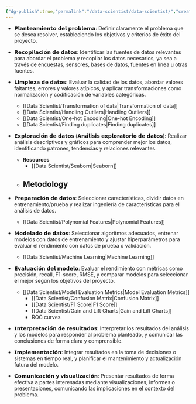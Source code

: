 ```yaml
---
{"dg-publish":true,"permalink":"/data-scientist/data-scientist/","created":"2023-11-11T14:19:16.203-05:00","updated":"2024-03-02T09:11:58.885-05:00"}
---
```


- 𝗣𝗹𝗮𝗻𝘁𝗲𝗮𝗺𝗶𝗲𝗻𝘁𝗼 𝗱𝗲𝗹 𝗽𝗿𝗼𝗯𝗹𝗲𝗺𝗮: Definir claramente el problema que se desea resolver, estableciendo los objetivos y criterios de éxito del proyecto.  
  
- 𝗥𝗲𝗰𝗼𝗽𝗶𝗹𝗮𝗰𝗶𝗼́𝗻 𝗱𝗲 𝗱𝗮𝘁𝗼𝘀: Identificar las fuentes de datos relevantes para abordar el problema y recopilar los datos necesarios, ya sea a través de encuestas, sensores, bases de datos, fuentes en línea u otras fuentes.  
  
- 𝗟𝗶𝗺𝗽𝗶𝗲𝘇𝗮 𝗱𝗲 𝗱𝗮𝘁𝗼𝘀: Evaluar la calidad de los datos, abordar valores faltantes, errores y valores atípicos, y aplicar transformaciones como normalización y codificación de variables categóricas.
	- [[Data Scientist/Transformation of data\|Transformation of data]]
	- [[Data Scientist/Handling Outliers\|Handling Outliers]]
	- [[Data Scientist/One-hot Encoding\|One-hot Encoding]]
	- [[Data Scientist/Finding duplicates\|Finding duplicates]]

- 𝗘𝘅𝗽𝗹𝗼𝗿𝗮𝗰𝗶𝗼́𝗻 𝗱𝗲 𝗱𝗮𝘁𝗼𝘀 (𝗔𝗻𝗮́𝗹𝗶𝘀𝗶𝘀 𝗲𝘅𝗽𝗹𝗼𝗿𝗮𝘁𝗼𝗿𝗶𝗼 𝗱𝗲 𝗱𝗮𝘁𝗼𝘀): Realizar análisis descriptivos y gráficos para comprender mejor los datos, identificando patrones, tendencias y relaciones relevantes.  
	- **Resources**
		- [[Data Scientist/Seaborn\|Seaborn]]
	- **Metodology**
		- 

- 𝗣𝗿𝗲𝗽𝗮𝗿𝗮𝗰𝗶𝗼́𝗻 𝗱𝗲 𝗱𝗮𝘁𝗼𝘀: Seleccionar características, dividir datos en entrenamiento/prueba y realizar ingeniería de características para el análisis de datos.  
	- [[Data Scientist/Polynomial Features\|Polynomial Features]]
  
- 𝗠𝗼𝗱𝗲𝗹𝗮𝗱𝗼 𝗱𝗲 𝗱𝗮𝘁𝗼𝘀: Seleccionar algoritmos adecuados, entrenar modelos con datos de entrenamiento y ajustar hiperparámetros para evaluar el rendimiento con datos de prueba o validación.  
	- [[Data Scientist/Machine Learning\|Machine Learning]]

- 𝗘𝘃𝗮𝗹𝘂𝗮𝗰𝗶𝗼́𝗻 𝗱𝗲𝗹 𝗺𝗼𝗱𝗲𝗹𝗼: Evaluar el rendimiento con métricas como precisión, recall, F1-score, RMSE, y comparar modelos para seleccionar el mejor según los objetivos del proyecto.  
	- [[Data Scientist/Model Evaluation Metrics\|Model Evaluation Metrics]]
		- [[Data Scientist/Confusion Matrix\|Confusion Matrix]]
		- [[Data Scientist/F1 Score\|F1 Score]]
		- [[Data Scientist/Gain and Lift Charts\|Gain and Lift Charts]]
		- ROC curves

- 𝗜𝗻𝘁𝗲𝗿𝗽𝗿𝗲𝘁𝗮𝗰𝗶𝗼́𝗻 𝗱𝗲 𝗿𝗲𝘀𝘂𝗹𝘁𝗮𝗱𝗼𝘀: Interpretar los resultados del análisis y los modelos para responder al problema planteado, y comunicar las conclusiones de forma clara y comprensible.  
  
- 𝗜𝗺𝗽𝗹𝗲𝗺𝗲𝗻𝘁𝗮𝗰𝗶𝗼́𝗻: Integrar resultados en la toma de decisiones o sistemas en tiempo real, y planificar el mantenimiento y actualización futura del modelo.  
  
- 𝗖𝗼𝗺𝘂𝗻𝗶𝗰𝗮𝗰𝗶𝗼́𝗻 𝘆 𝘃𝗶𝘀𝘂𝗮𝗹𝗶𝘇𝗮𝗰𝗶𝗼́𝗻: Presentar resultados de forma efectiva a partes interesadas mediante visualizaciones, informes o presentaciones, comunicando las implicaciones en el contexto del problema.
